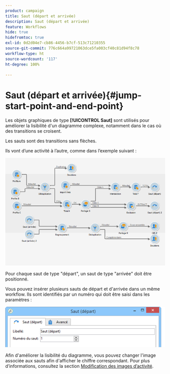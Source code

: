 ```yaml
---
product: campaign
title: Saut (départ et arrivée)
description: Saut (départ et arrivée)
feature: Workflows
hide: true
hidefromtoc: true
exl-id: 0d2d04e7-cb86-4456-b7cf-513c71210355
source-git-commit: 776c664a99721063dce5fa003cf40c81d94f8c78
workflow-type: ht
source-wordcount: '117'
ht-degree: 100%

---
```


# Saut (départ et arrivée){#jump-start-point-and-end-point}



Les objets graphiques de type **[!UICONTROL Saut]** sont utilisés pour améliorer la lisibilité d&#39;un diagramme complexe, notamment dans le cas où des transitions se croisent.

Les sauts sont des transitions sans flèches.

Ils vont d’une activité à l’autre, comme dans l’exemple suivant :

![](assets/s_user_segmentation_jump_sample.png)

Pour chaque saut de type &quot;départ&quot;, un saut de type &quot;arrivée&quot; doit être positionné.

Vous pouvez insérer plusieurs sauts de départ et d&#39;arrivée dans un même workflow. Ils sont identifiés par un numéro qui doit être saisi dans les paramètres :

![](assets/s_user_segmentation_jump_in.png)

Afin d&#39;améliorer la lisibilité du diagramme, vous pouvez changer l&#39;image associée aux sauts afin d&#39;afficher le chiffre correspondant. Pour plus dʼinformations, consultez la section [Modification des images dʼactivité](managing-activity-images.md).
